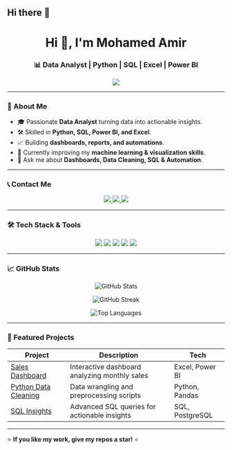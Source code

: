 ## Hi there 👋

<!--
**amirmuhammedm-eng/amirmuhammedm-eng** is a ✨ _special_ ✨ repository because its `README.md` (this file) appears on your GitHub profile.

Here are some ideas to get you started:

- 🔭 I’m currently working on ...
- 🌱 I’m currently learning ...
- 👯 I’m looking to collaborate on ...
- 🤔 I’m looking for help with ...
- 💬 Ask me about ...
- 📫 How to reach me: ...
<!-- Banner / Header -->
<!-- Banner / Header -->


<h1 align="center">Hi 👋, I'm Mohamed Amir</h1>
<h3 align="center">📊 Data Analyst | Python | SQL | Excel | Power BI</h3>

<!-- Typing Animation -->
<p align="center">
  <a href="https://git.io/typing-svg">
    <img src="https://readme-typing-svg.herokuapp.com?size=22&color=2F81F7&center=true&vCenter=true&width=600&lines=Data+Analyst;Python+%7C+SQL+%7C+Power+BI+%7C+Excel;Transforming+Data+Into+Insights;Always+Learning+New+Things" />
  </a>
</p>

---

### 🚀 About Me
- 🎓 Passionate **Data Analyst** turning data into actionable insights.
- 🛠 Skilled in **Python, SQL, Power BI, and Excel**.
- 📈 Building **dashboards, reports, and automations**.
- 🌱 Currently improving my **machine learning & visualization skills**.
- 💬 Ask me about **Dashboards, Data Cleaning, SQL & Automation**.

---

### 📞 Contact Me

<p align="center">
  <a href="mailto:amir.muhammed.m@gmail.com">
    <img src="https://img.shields.io/badge/Email-D14836?style=for-the-badge&logo=gmail&logoColor=white" />
  </a>
  <a href="https://www.linkedin.com/in/mohamed-amir-6982b3129/">
    <img src="https://img.shields.io/badge/LinkedIn-0077B5?style=for-the-badge&logo=linkedin&logoColor=white" />
  </a>
  <a href="tel:+201224692926">
    <img src="https://img.shields.io/badge/Phone-25D366?style=for-the-badge&logo=whatsapp&logoColor=white" />
  </a>
</p>

---

### 🛠 Tech Stack & Tools

<p align="center">
  <img src="https://img.shields.io/badge/Python-3776AB?style=for-the-badge&logo=python&logoColor=white" />
  <img src="https://img.shields.io/badge/SQL-336791?style=for-the-badge&logo=postgresql&logoColor=white" />
  <img src="https://img.shields.io/badge/Excel-217346?style=for-the-badge&logo=microsoft-excel&logoColor=white" />
  <img src="https://img.shields.io/badge/Power%20BI-F2C811?style=for-the-badge&logo=power-bi&logoColor=black" />
  <img src="https://img.shields.io/badge/Tableau-E97627?style=for-the-badge&logo=tableau&logoColor=white" />
</p>

---

### 📈 GitHub Stats

<p align="center">
  <img src="https://github-readme-stats.vercel.app/api?username=YOUR_GITHUB_USERNAME&show_icons=true&theme=tokyonight" alt="GitHub Stats" />
</p>

<p align="center">
  <img src="https://github-readme-streak-stats.herokuapp.com/?user=YOUR_GITHUB_USERNAME&theme=tokyonight" alt="GitHub Streak" />
</p>

<p align="center">
  <img src="https://github-readme-stats.vercel.app/api/top-langs/?username=YOUR_GITHUB_USERNAME&layout=compact&theme=tokyonight" alt="Top Languages" />
</p>

---

### 📂 Featured Projects

| Project | Description | Tech |
|--------|------------|------|
| [Sales Dashboard](https://github.com/YOUR_GITHUB_USERNAME/sales-dashboard) | Interactive dashboard analyzing monthly sales | Excel, Power BI |
| [Python Data Cleaning](https://github.com/YOUR_GITHUB_USERNAME/data-cleaning) | Data wrangling and preprocessing scripts | Python, Pandas |
| [SQL Insights](https://github.com/YOUR_GITHUB_USERNAME/sql-project) | Advanced SQL queries for actionable insights | SQL, PostgreSQL |

---

⭐ **If you like my work, give my repos a star!** ⭐
